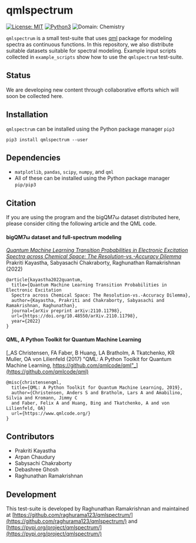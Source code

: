 # qmlspectrum

[![License: MIT](https://img.shields.io/badge/License-MIT-yellow.svg)](https://opensource.org/licenses/MIT)
[![Python3](https://img.shields.io/badge/Language-Python3-red.svg)](https://www.python.org/download/releases/3.0/)
![Domain: Chemistry](https://img.shields.io/badge/Domain-Chemistry-green.svg)

`qmlspectrum` is a small test-suite that uses [qml](https://www.qmlcode.org/) package for modeling spectra as continuous functions. In this repository, we also distribute suitable datasets suitable for spectral modeling. Example input scripts collected in `example_scripts` show how to use the `qmlspectrum` test-suite.

## Status

We are developing new content through collaborative efforts which will soon be collected here. 

## Installation

`qmlspectrum` can be installed using the Python package manager `pip3`

```
pip3 install qmlspectrum --user
```

## Dependencies

* `matplotlib`, `pandas`, `scipy`, `numpy`, and `qml` 
* All of these can be installed using the Python package manager `pip/pip3`

## Citation

If you are using the program and the bigQM7ω dataset distributed here, please consider citing the following article and the QML code.        

#### bigQM7ω dataset and full-spectrum modeling
[_Quantum Machine Learning Transition Probabilities in Electronic Excitation Spectra across Chemical Space: The Resolution-vs.-Accuracy Dilemma_](https://arxiv.org/abs/2110.11798)                
Prakriti Kayastha, Sabyasachi Chakraborty, Raghunathan Ramakrishnan (2022)     
```
@article{kayastha2022quantum,
  title={Quantum Machine Learning Transition Probabilities in Electronic Excitation 
  Spectra across Chemical Space: The Resolution-vs.-Accuracy Dilemma},
  author={Kayastha, Prakriti and Chakraborty, Sabyasachi and Ramakrishnan, Raghunathan},
  journal={arXiv preprint arXiv:2110.11798},
  url={https://doi.org/10.48550/arXiv.2110.11798},
  year={2022}
}
```

#### QML, A Python Toolkit for Quantum Machine Learning
[_AS Christensen, FA Faber, B Huang, LA Bratholm, A Tkatchenko, KR Muller, OA von Lilienfeld (2017) "QML: A Python Toolkit for Quantum Machine Learning, https://github.com/qmlcode/qml"_](https://github.com/qmlcode/qml)  
```
@misc{christensenqml,
  title={QML: A Python Toolkit for Quantum Machine Learning, 2019},
  author={Christensen, Anders S and Bratholm, Lars A and Amabilino, Silvia and Kromann, Jimmy C 
  and Faber, Felix A and Huang, Bing and Tkatchenko, A and von Lilienfeld, OA}
  url={https://www.qmlcode.org/}
}
```

## Contributors 

* Prakriti Kayastha    
* Arpan Chaudury     
* Sabysachi Chakraborty     
* Debashree Ghosh   
* Raghunathan Ramakrishnan    

## Development

This test-suite is developed by Raghunathan Ramakrishnan and maintained at [https://github.com/raghurama123/qmlspectrum/](https://github.com/raghurama123/qmlspectrum/) and [https://pypi.org/project/qmlspectrum/](https://pypi.org/project/qmlspectrum/)   
